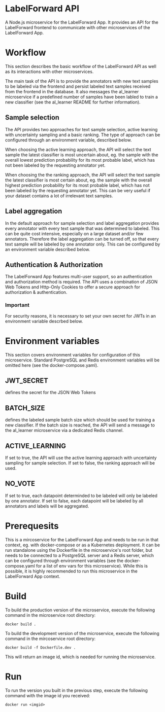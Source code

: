 # LabelForward API

A Node.js microservice for the LabelForward App. It provides an API for the LabelForward frontend to communicate with other microservices of the LabelForward App.

# Workflow

This section describes the basic workflow of the LabelForward API as well as its interactions with other microservices. 

The main task of the API is to provide the annotators with new text samples to be labeled via the frontend and persist labeled text samples received from the frontend in the database. It also messages the al_learner microservice if a predefined number of samples have been labled to train a new classifier (see the al_learner README for further information).

## Sample selection

The API provides two approaches for text sample selection, active learning with uncertainty sampling and a basic ranking. The type of approach can be configured through an environment variable, described below.

When choosing the active learning approach, the API will select the text sample the latest classifier is most uncertain about, eg. the sample with the overall lowest prediction probability for its most probable label, which has not been labeled by the requesting annotator yet. 

When choosing the the ranking approach, the API will select the text sample the latest classifier is most certain about, eg. the sample with the overall highest prediction probability for its most probable label, which has not been labeled by the requesting annotator yet. This can be very useful if your dataset contains a lot of irrelevant text samples.

## Label aggregation

In the default approach for sample selection and label aggregation provides every annotator with every text sample that was determined to labeled. This can be quite cost intensive, especially on a large dataset and/or few annotators. Therefore the label aggregation can be turned off, so that every text sample will be labeled by one annotator only. This can be configured by an environment variable described below.

## Authentication & Authorization

The LabelForward App features multi-user support, so an authentication and authorization method is required. The API uses a combination of JSON Web Tokens and Http-Only Cookies to offer a secure approach for authorization & authentication.

### Important

For security reasons, it is necessary to set your own secret for JWTs in an environment variable descrbed below.

# Environment variables

This section covers environment variables for configuration of this microservice. Standard PostgreSQL and Redis environment variables will be omitted here (see the docker-compose.yaml).

## JWT_SECRET

defines the secret for the JSON Web Tokens

## BATCH_SIZE

defines the labeled sample batch size which should be used for training a new classifier. If the batch size is reached, the API will send a message to the al_learner microservice via a dedicated Redis channel.

## ACTIVE_LEARNING

If set to true, the API will use the active learning approach with uncertainty sampling for sample selection. If set to false, the ranking approach will be used.

## NO_VOTE

If set to true, each datapoint determinded to be labeled will only be labeled by one annotator. If set to false, each datapoint will be labeled by all annotators and labels will be aggregated.

# Prerequesits

This is a mircoservice for the LabelForward App and needs to be run in that context, eg. with docker-compose or as a Kubernetes deployment. It can be run standalone using the Dockerfile in the microservice's root folder, 
but needs to be connected to a PostgreSQL server and a Redis server, which can be configured through environment variables (see the docker-compose.yaml for a list of env vars for this microservice). While this is possible,
it is highly recommended to run this microservice in the LabelForward App context.

# Build

To build the production version of the microservice, execute the following command in the microservice root directory:
```shell
docker build .
```

To build the development version of the microservice, execute the following command in the mircoservice root directory:
```shell
docker build -f Dockerfile.dev .
```
This will return an image id, which is needed for running the microservice.

# Run

To run the version you built in the previous step, execute the following command with the image id you received:
```shell
docker run <imgid>
```